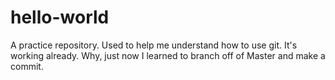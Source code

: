 # hello-world
A practice repository. Used to help me understand how to use git.
It's working already. Why, just now I learned to branch off of Master and make a commit.
